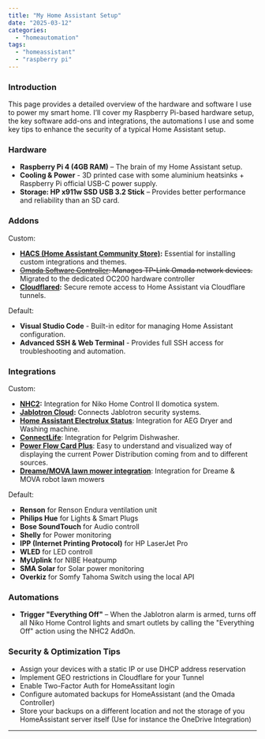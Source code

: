 ```yaml
---
title: "My Home Assistant Setup"
date: "2025-03-12"
categories:   
  - "homeautomation"
tags: 
  - "homeassistant"
  - "raspberry pi"  
---
```


### **Introduction**  
This page provides a detailed overview of the hardware and software I use to power my smart home. I’ll cover my Raspberry Pi-based hardware setup, the key software add-ons and integrations, the automations I use and some key tips to enhance the security of a typical Home Assistant setup.

### **Hardware**  

- **Raspberry Pi 4 (4GB RAM)** – The brain of my Home Assistant setup.
- **Cooling & Power** - 3D printed case with some aluminium heatsinks + Raspberry Pi official USB-C power supply.
- **Storage: HP x911w SSD USB 3.2 Stick** – Provides better performance and reliability than an SD card.

### **Addons**  

Custom:
- **[HACS (Home Assistant Community Store)](https://www.hacs.xyz/):** Essential for installing custom integrations and themes.
- <del>[Omada Software Controller](https://github.com/jkunczik/home-assistant-omada): Manages TP-Link Omada network devices.</del> Migrated to the dedicated OC200 hardware controller
- **[Cloudflared](https://github.com/brenner-tobias/ha-addons):** Secure remote access to Home Assistant via Cloudflare tunnels.

Default:
- **Visual Studio Code** - Built-in editor for managing Home Assistant configuration.
- **Advanced SSH & Web Terminal** - Provides full SSH access for troubleshooting and automation.


### **Integrations**  

Custom:
- **[NHC2](https://github.com/joleys/niko-home-control-II):** Integration for Niko Home Control II domotica system.
- **[Jablotron Cloud](https://github.com/Pigotka/ha-cc-jablotron-cloud):** Connects Jablotron security systems.
- **[Home Assistant Electrolux Status](https://github.com/albaintor/homeassistant_electrolux_status)**: Integration for AEG Dryer and Washing machine.
- **[ConnectLife](https://github.com/oyvindwe/connectlife-ha)**: Integration for Pelgrim Dishwasher.
- **[Power Flow Card Plus](https://github.com/flixlix/power-flow-card-plus)**: Easy to understand and visualized way of displaying the current Power Distribution coming from and to different sources.
- **[Dreame/MOVA lawn mower integration](https://github.com/bhuebschen/dreame-mower)**: Integration for Dreame & MOVA robot lawn mowers

Default:
- **Renson** for Renson Endura ventilation unit
- **Philips Hue** for Lights & Smart Plugs
- **Bose SoundTouch** for Audio controll
- **Shelly** for Power monitoring
- **IPP (Internet Printing Protocol)** for HP LaserJet Pro
- **WLED** for LED controll
- **MyUplink** for NIBE Heatpump
- **SMA Solar** for Solar power monitoring
- **Overkiz** for Somfy Tahoma Switch using the local API

### **Automations**  
- **Trigger "Everything Off"** – When the Jablotron alarm is armed, turns off all Niko Home Control lights and smart outlets by calling the "Everything Off" action using the NHC2 AddOn.


### **Security & Optimization Tips**  
- Assign your devices with a static IP or use DHCP address reservation
- Implement GEO restrictions in Cloudflare for your Tunnel
- Enable Two-Factor Auth for HomeAssitant login
- Configure automated backups for HomeAssistant (and the Omada Controller)
- Store your backups on a different location and not the storage of you HomeAssistant server itself (Use for instance the OneDrive Integration)

---
